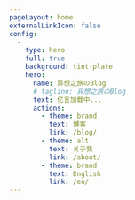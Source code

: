 ```yaml
---
pageLayout: home
externalLinkIcon: false
config:
  -
    type: hero
    full: true
    background: tint-plate
    hero:
      name: 异想之旅のBlog
      # tagline: 异想之旅のBlog
      text: 亿言加载中...
      actions:
        - theme: brand
          text: 博客
          link: /blog/
        - theme: alt
          text: 关于我
          link: /about/
        - theme: brand
          text: English
          link: /en/
---
```

